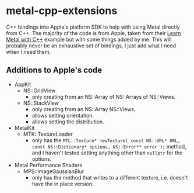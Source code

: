 # metal-cpp-extensions

C++ bindings into Apple's platform SDK to help with using Metal directly from C++. The majority of the code is from Apple, taken from their [Learn Metal with C++](https://developer.apple.com/metal/LearnMetalCPP.zip) example but with some things added by me. This will probably never be an exhaustive set of bindings, I just add what I need when I need them.

## Additions to Apple's code

* AppKit
    * NS::GridView
        * only creating from an NS::Array of NS::Arrays of NS::Views.
    * NS::StackView
        * only creating from an NS::Array NS::Views.
        * allows setting orientation.
        * allows setting the distribution.
* MetalKit
    * MTK::TextureLoader
        * only has the `MTL::Texture* newTexture( const NS::URL* URL, const NS::Dictionary* options, NS::Error** error );` method, and I haven't tested setting anything other than `nullptr` for the options.
* Metal Performance Shaders
    * MPS::ImageGaussianBlur
        * only has the method that writes to a different texture, i.e. doesn't have the in place version.
